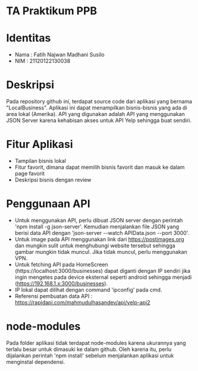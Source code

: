 # TA Praktikum PPB
Identitas
=========
- Nama : Fatih Najwan Madhani Susilo
- NIM : 21120122130038

Deskripsi
=========
Pada repository github ini, terdapat source code dari aplikasi yang bernama "LocalBusiness". Aplikasi ini dapat menampilkan bisnis-bisnis yang ada di area lokal (Amerika). API yang digunakan adalah API yang menggunakan JSON Server karena kehabisan akses untuk API Yelp sehingga buat sendiri.

Fitur Aplikasi
==============
- Tampilan bisnis lokal
- Fitur favorit, dimana dapat memilih bisnis favorit dan masuk ke dalam page favorit
- Deskripsi bisnis dengan review

Penggunaan API
==============
- Untuk menggunakan API, perlu dibuat JSON server dengan perintah 'npm install -g json-server'. Kemudian menjalankan file JSON yang berisi data API dengan 'json-server --watch APIData.json --port 3000'.
- Untuk image pada API menggunakan link dari https://postimages.org dan mungkin sulit untuk menghubungi website tersebut sehingga gambar mungkin tidak muncul. Jika tidak muncul, perlu menggunakan VPN.
- Untuk fetching API pada HomeScreen (https://localhost:3000/businesses) dapat diganti dengan IP sendiri jika ingin mengetes pada device eksternal seperti android sehingga menjadi (https://192.168.1.x:3000/businesses).
- IP lokal dapat dilihat dengan command 'ipconfig' pada cmd.
- Referensi pembuatan data API : https://rapidapi.com/mahmudulhasandev/api/yelp-api2

node-modules
============
Pada folder aplikasi tidak terdapat node-modules karena ukurannya yang terlalu besar untuk dimasuki ke dalam github. Oleh karena itu, perlu dijalankan perintah 'npm install' sebelum menjalankan aplikasi untuk menginstal dependensi.
